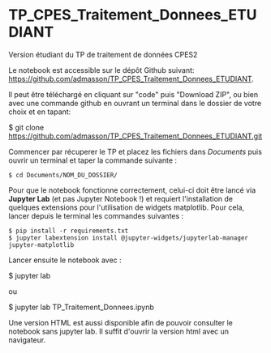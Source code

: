 # TP_CPES_Traitement_Donnees_ETUDIANT
Version étudiant du TP de traitement de données CPES2

Le notebook est accessible sur le dépôt Github suivant: https://github.com/admasson/TP_CPES_Traitement_Donnees_ETUDIANT. 

Il peut être téléchargé en cliquant sur "code" puis "Download ZIP", ou bien avec une commande github en ouvrant un terminal dans le dossier de votre choix et en tapant:

$ git clone https://github.com/admasson/TP_CPES_Traitement_Donnees_ETUDIANT.git

Commencer par récuperer le TP et placez les fichiers dans *Documents* puis ouvrir un terminal et taper la commande suivante :

```
$ cd Documents/NOM_DU_DOSSIER/
```

Pour que le notebook fonctionne correctement, celui-ci doit être lancé via **Jupyter Lab** (et pas Jupyter Notebook !) et requiert l'installation de quelques extensions pour l'utilisation de widgets matplotlib. Pour cela, lancer depuis le terminal les commandes suivantes :

```
$ pip install -r requirements.txt
$ jupyter labextension install @jupyter-widgets/jupyterlab-manager jupyter-matplotlib
```

Lancer ensuite le notebook avec :

$ jupyter lab

ou

$ jupyter lab TP_Traitement_Donnees.ipynb

Une version HTML est aussi disponible afin de pouvoir consulter le notebook sans jupyter lab. Il suffit d'ouvrir la version html avec un navigateur.
